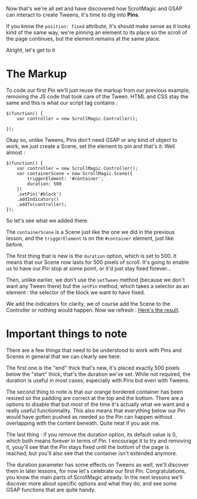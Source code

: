 Now that's we're all set and have discovered how ScrollMagic and GSAP can interact to create Tweens, it's time to dig into **Pins**.

If you know the `position: fixed` attribute, it's should make sense as it looks kind of the same way, we're pinning an element to its place so the scroll of the page continues, but the element remains at the same place.

Alright, let's get to it

# The Markup

To code our first Pin we'll just reuse the markup from our previous example, removing the JS code that took care of the Tween. HTML and CSS stay the same and this is what our script tag contains :

    $(function() {
        var controller = new ScrollMagic.Controller();
        
    });

Okay so, unlike Tweens, Pins don't need GSAP or any kind of object to work, we just create a Scene, set the element to pin and that's it. Well almost :

    $(function() {
        var controller = new ScrollMagic.Controller();
        var containerScene = new ScrollMagic.Scene({
            triggerElement: '#container',
            duration: 500
        })
        .setPin('#block')
        .addIndicators()
        .addTo(controller);
    });

So let's see what we added there.

The `containerScene` is a Scene just like the one we did in the previous lesson, and the `triggerElement` is on the `#container` element, just like before.

The first thing that is new is the `duration` option, which is set to 500. It means that our Scene now lasts for 500 pixels of scroll. It's going to enable us to have our Pin stop at some point, or it'd just stay fixed forever...

Then, unlike earlier, we don't use the `setTween` method (because we don't want any Tween there)  but the `setPin` method, which takes a selector as an element : the selector of the block we want to have fixed.

We add the indicators for clarity, we of course add the Scene to the Controller or nothing would happen. Now we refresh : [Here's the result](http://codepen.io/justinmarsan/pen/vOYPaq).

# Important things to note

There are a few things that need to be understood to work with Pins and Scenes in general that we can clearly see here.

The first one is the "end" thick that's new, it's placed exactly 500 pixels below the "start" thick, that's the duration we've set. While not required, the duration is useful in most cases, especially with Pins but even with Tweens.

The second thing to note is that our orange bordered container has been resized so the padding are correct at the top and the bottom. There are a options to disable that but most of the time it's actually what we want and a really useful functionnality. This also means that everything below our Pin would have gotten pushed as needed so the Pin can happen without overlapping with the content beneath. Quite neat if you ask me.

The last thing : if you remove the duration option, its default value is 0, which both means forever in terms of Pin. I encourage it to try and removing it, youy'll see that the Pin stays fixed until the bottom of the page is reached, but you'll also see that the container isn't extended anymore.

The duration parameter has some effects on Tweens as well, we'll discover them in later lessons, for now let's celebrate our first Pin. Congratulations, you know the main parts of ScrollMagic already. In the next lessons we'll discover more about specific options and what they do, and see some GSAP functions that are quite handy.